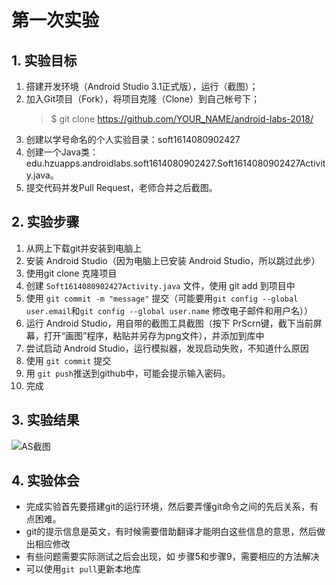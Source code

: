 # 第一次实验 

## 1. 实验目标
  1.  搭建开发环境（Android Studio 3.1正式版），运行（截图）；
  2.  加入Git项目（Fork），将项目克隆（Clone）到自己帐号下；
      > $ git clone https://github.com/YOUR_NAME/android-labs-2018/
  3.  创建以学号命名的个人实验目录：soft1614080902427
  4.  创建一个Java类：edu.hzuapps.androidlabs.soft1614080902427.Soft1614080902427Activity.java。
  5.  提交代码并发Pull Request，老师合并之后截图。

## 2. 实验步骤
  1.  从网上下载git并安装到电脑上
  2.  安装 Android Studio（因为电脑上已安装 Android Studio，所以跳过此步）
  3.  使用git clone 克隆项目
  4.  创建 `Soft1614080902427Activity.java` 文件，使用 git add 到项目中
  5.  使用 `git commit -m "message"` 提交（可能要用`git config --global user.email`和`git config --global user.name` 修改电子邮件和用户名））
  6.  运行 Android Studio，用自带的截图工具截图（按下 PrScrn键，截下当前屏幕，打开“画图”程序，粘贴并另存为png文件），并添加到库中
  7.  尝试启动 Android Studio，运行模拟器，发现启动失败，不知道什么原因
  8.  使用 `git commit` 提交
  9.  用 `git push`推送到github中，可能会提示输入密码。
  10.  完成

## 3. 实验结果

![AS截图](https://raw.githubusercontent.com/harytfw/android-labs-2018/master/soft1614080902427/setup.png "1614080902427 不准盗用")


## 4. 实验体会
  * 完成实验首先要搭建git的运行环境，然后要弄懂git命令之间的先后关系，有点困难。
  * git的提示信息是英文，有时候需要借助翻译才能明白这些信息的意思，然后做出相应修改
  * 有些问题需要实际测试之后会出现，如 步骤5和步骤9，需要相应的方法解决
  * 可以使用`git pull`更新本地库
  


